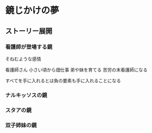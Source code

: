 # 鏡じかけの夢
## ストーリー展開
### 看護師が登場する鏡
そねむような感情

看護師さん
小さい頃から畑仕事
弟や妹を育てる
苦労の末看護師になる

すべてを手に入れるとは負の要素も手に入れることになる

### ナルキッソスの鏡

### スタアの鏡

### 双子姉妹の鏡

